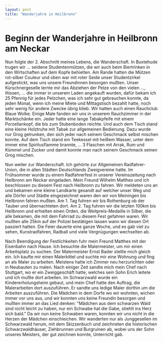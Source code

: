 ```yaml
---
layout: post
title: "Wanderjahre in Heilbronn"
---
```


# Beginn der Wanderjahre in Heilbronn am Neckar

Nun folgte der 2. Abschnitt meines Lebens, die Wanderschaft. In Buxtehude trugen wir ... seidene Studentenmützen, die wir auch beim Biertrinken in den Wirtschaften auf dem Kopfe behielten. Am Rande hatten die Mützen rot-silber Couleur und oben war mit roter Seide unser Studentzirkel aufgestickt, was uns unsere Freundinnen besorgen mußten. Unser Kürschnergeselle lernte mir das Abziehen der Pelze von den vielen ..., Iltissen, ... die immer in unserem Laden angekauft wurden, dafür bekam ich 25 Pfennig für jedes Pelzchen, was ich sehr gut gebrauchen konnte, da jeden Monat, wenn ich meine Miete und Mittagstisch bezahlt hatte, noch sehr wenig für andere Zwecke übrig blieb. Wir hatten auch einen Rauchclub Blaue Wolke. Einige Male fanden wir uns in unserem Rauchzimmer in der Marktschänke ein. Jeder hatte eine lange Tabakpfeife mit einem Porzellankopf, die bis zum Stubenboden reichte. Und auch dem Tisch stand eine kleine Holztruhe mit Tabak zur allgemeinen Bedienung. Dazu wurde nur Grog getrunken, den sich jeder nach seinem Geschmack selbst mischen konnte. Auf dem Tisch stand ein Teekessel mit heißem Wasser, unter dem immer eine Spiritusflamme brannte, ... 3 Flaschen mit Arrak, Rum und Kümmel und Zucker und damit konnte man nach seinem Geschmack seinen Grog mischen.

Nun weiter zur Wanderschaft. Ich gehörte zur Allgemeinen Radfahrer-Union, die in allen Städten Deutschlands Zweigvereine hatte. Im Frühsommer wurde zu einem Radfahrerfest in unserer Vereinszeitung nach Heilbronn am Neckar eingeladen. Mein Freund Wilhelm Matthes und ich beschlossen zu diesem Fest nach Heilbronn zu fahren. Wir meldeten uns an und bekamen eine kleine Landkarte gesandt auf welcher unser Weg und alle Dörfer und Städte eingezeichnet waren den wir von Meiningen bis Heilbronn fahren mußten. Am 1. Tag fuhren wir bis Rothenburg ob der Tauber und übernachteten dort. Am 2. Tag fuhren wir die letzten 100km bis Heilbronn und erhielten einen Orden, die Weitpreis-Medaille in Silber, die alle bekamen, die mit dem Fahrrad zu diesem Fest gefahren waren. Wir mußten alle 25km auf der Polizei bestätigen lassen wann wir diesen Ort passiert hatten. Die Feier dauerte eine ganze Woche, und es gab viel zu sehen, Kunstradfahren, Radball und viele Vergnügungen wechselten ab.

Nach Beendigung der Festlichkeiten fuhr mein Freund Matthes mit der Eisenbahn nach Hause. Ich besuchte die Malermeister, um mir einen Arbeitsplatz zu suchen. Der Malermeister Ernst Bader stellte mich gleich ein. Ich kaufte mir einen Malerkittel und suchte mir eine Wohnung und fing an als Maler zu arbeiten. Meistens hatte ich Zimmer neu herzurichten oder in Neubauten zu malen. Nach einiger Zeit sandte mich mein Chef nach Stuttgart, wo er ein Zweiggeschäft hatte, welches sein Sohn Erich leitete und ich mußte dort arbeiten. Im Schwarzwald wurde ein Kindererholungsheim gebaut, und mein Chef hatte den Auftrag, die Malerarbeiten dort auszuführen. Er sandte uns ledige Maler dorthin um die Arbeiten auszuführen. Die Mädchen in dem Dorfe wo wir wohnten, wichen immer vor uns aus, und wir konnten uns keine Freundin besorgen und mußten immer an das Lied denken: "Mädchen aus dem schwarzen Wald sind nicht leicht zu haben, nur ein Schwabe hat die Gabe, stiehlt ins Herz sich bald." Da wir nun keine Schwaben waren, konnten wir uns nicht in die Herzen der Mädchen einschleichen. Wir wanderten nur als Junggesellen im Schwarzwald herum, mit dem Skizzenbuch und zeichneten die historischen Schwarzwaldhäuser, Ziehbrunnen und Burgruinen ab, wobei uns der Sohn unseres Meisters, der gut zeichnen konnte, Unterricht gab.
